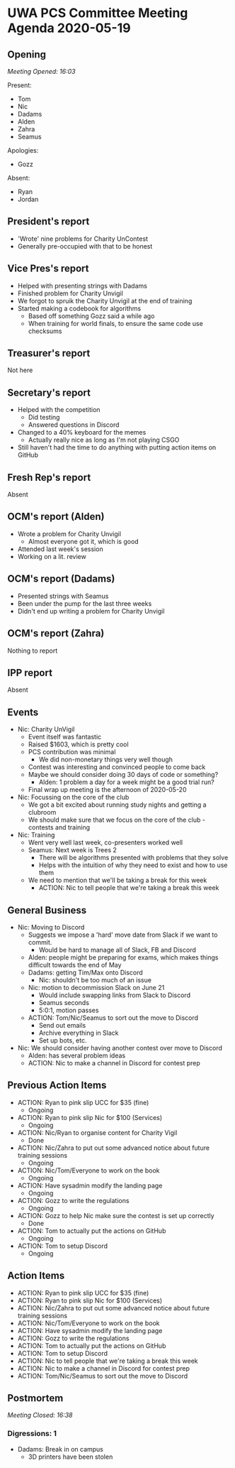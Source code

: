 # UWA PCS Committee Meeting Agenda 2020-05-19
## Opening
*Meeting Opened: 16:03*

Present:
- Tom
- Nic
- Dadams
- Alden
- Zahra
- Seamus

Apologies:
- Gozz

Absent:
- Ryan
- Jordan

## President's report
- 'Wrote' nine problems for Charity UnContest
- Generally pre-occupied with that to be honest

## Vice Pres's report
- Helped with presenting strings with Dadams
- Finished problem for Charity Unvigil
- We forgot to spruik the Charity Unvigil at the end of training
- Started making a codebook for algorithms
    - Based off something Gozz said a while ago
    - When training for world finals, to ensure the same code use checksums

## Treasurer's report
Not here

## Secretary's report
- Helped with the competition
    - Did testing
    - Answered questions in Discord
- Changed to a 40% keyboard for the memes
    - Actually really nice as long as I'm not playing CSGO
- Still haven't had the time to do anything with putting action items on GitHub

## Fresh Rep's report
Absent

## OCM's report (Alden)
- Wrote a problem for Charity Unvigil
    - Almost everyone got it, which is good
- Attended last week's session
- Working on a lit. review

## OCM's report (Dadams)
- Presented strings with Seamus
- Been under the pump for the last three weeks
- Didn't end up writing a problem for Charity Unvigil

## OCM's report (Zahra)
Nothing to report

## IPP report
Absent

## Events
- Nic: Charity UnVigil
    - Event itself was fantastic
    - Raised $1603, which is pretty cool
    - PCS contribution was minimal
        - We did non-monetary things very well though
    - Contest was interesting and convinced people to come back
    - Maybe we should consider doing 30 days of code or something?
        - Alden: 1 problem a day for a week might be a good trial run?
    - Final wrap up meeting is the afternoon of 2020-05-20
- Nic: Focussing on the core of the club
    - We got a bit excited about running study nights and getting a clubroom
    - We should make sure that we focus on the core of the club - contests and
    training
- Nic: Training
    - Went very well last week, co-presenters worked well
    - Seamus: Next week is Trees 2
        - There will be algorithms presented with problems that they solve
        - Helps with the intuition of why they need to exist and how to use
        them
    - We need to mention that we'll be taking a break for this week
        - ACTION: Nic to tell people that we're taking a break this week

## General Business
- Nic: Moving to Discord
    - Suggests we impose a 'hard' move date from Slack if we want to commit.
        - Would be hard to manage all of Slack, FB and Discord
    - Alden: people might be preparing for exams, which makes things difficult
    towards the end of May
    - Dadams: getting Tim/Max onto Discord
        - Nic: shouldn't be too much of an issue
    - Nic: motion to decommission Slack on June 21
        - Would include swapping links from Slack to Discord
        - Seamus seconds
        - 5:0:1, motion passes
    - ACTION: Tom/Nic/Seamus to sort out the move to Discord
        - Send out emails
        - Archive everything in Slack
        - Set up bots, etc.
- Nic: We should consider having another contest over move to Discord
    - Alden: has several problem ideas
    - ACTION: Nic to make a channel in Discord for contest prep

## Previous Action Items
- ACTION: Ryan to pink slip UCC for $35 (fine)
    - Ongoing
- ACTION: Ryan to pink slip Nic for $100 (Services)
    - Ongoing
- ACTION: Nic/Ryan to organise content for Charity Vigil
    - Done
- ACTION: Nic/Zahra to put out some advanced notice about future training
sessions
    - Ongoing
- ACTION: Nic/Tom/Everyone to work on the book
    - Ongoing
- ACTION: Have sysadmin modify the landing page
    - Ongoing
- ACTION: Gozz to write the regulations
    - Ongoing
- ACTION: Gozz to help Nic make sure the contest is set up correctly
    - Done
- ACTION: Tom to actually put the actions on GitHub
    - Ongoing
- ACTION: Tom to setup Discord
    - Ongoing

## Action Items
- ACTION: Ryan to pink slip UCC for $35 (fine)
- ACTION: Ryan to pink slip Nic for $100 (Services)
- ACTION: Nic/Zahra to put out some advanced notice about future training
sessions
- ACTION: Nic/Tom/Everyone to work on the book
- ACTION: Have sysadmin modify the landing page
- ACTION: Gozz to write the regulations
- ACTION: Tom to actually put the actions on GitHub
- ACTION: Tom to setup Discord
- ACTION: Nic to tell people that we're taking a break this week
- ACTION: Nic to make a channel in Discord for contest prep
- ACTION: Tom/Nic/Seamus to sort out the move to Discord

## Postmortem
*Meeting Closed: 16:38*
###  Digressions: 1
- Dadams: Break in on campus
    - 3D printers have been stolen
